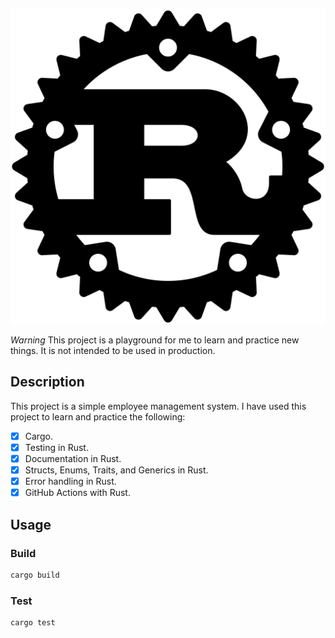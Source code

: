 ![rust-logo.png](assets/rust-logo.png)

*Warning* This project is a playground for me to learn and practice new things. It is not intended to be used in 
    production.

## Description

This project is a simple employee management system. I have used this project to learn and practice the following:

* [x] Cargo.
* [x] Testing in Rust.
* [x] Documentation in Rust.
* [x] Structs, Enums, Traits, and Generics in Rust.
* [x] Error handling in Rust.
* [x] GitHub Actions with Rust.

## Usage

### Build

```bash
cargo build
```

### Test

```bash
cargo test
```

